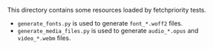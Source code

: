 This directory contains some resources loaded by fetchpriority tests.

* `generate_fonts.py` is used to generate `font_*.woff2` files.
* `generate_media_files.py` is used to generate `audio_*.opus` and
  `video_*.webm` files.
